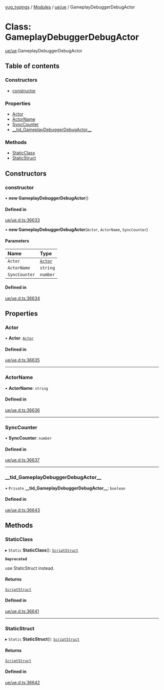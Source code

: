 [yug_typings](../README.md) / [Modules](../modules.md) / [ue/ue](../modules/ue_ue.md) / GameplayDebuggerDebugActor

# Class: GameplayDebuggerDebugActor

[ue/ue](../modules/ue_ue.md).GameplayDebuggerDebugActor

## Table of contents

### Constructors

- [constructor](ue_ue.GameplayDebuggerDebugActor.md#constructor)

### Properties

- [Actor](ue_ue.GameplayDebuggerDebugActor.md#actor)
- [ActorName](ue_ue.GameplayDebuggerDebugActor.md#actorname)
- [SyncCounter](ue_ue.GameplayDebuggerDebugActor.md#synccounter)
- [\_\_tid\_GameplayDebuggerDebugActor\_\_](ue_ue.GameplayDebuggerDebugActor.md#__tid_gameplaydebuggerdebugactor__)

### Methods

- [StaticClass](ue_ue.GameplayDebuggerDebugActor.md#staticclass)
- [StaticStruct](ue_ue.GameplayDebuggerDebugActor.md#staticstruct)

## Constructors

### constructor

• **new GameplayDebuggerDebugActor**()

#### Defined in

[ue/ue.d.ts:36633](https://github.com/YugMetaverse/yug_typings/blob/b7d9b19/ue/ue.d.ts#L36633)

• **new GameplayDebuggerDebugActor**(`Actor`, `ActorName`, `SyncCounter`)

#### Parameters

| Name | Type |
| :------ | :------ |
| `Actor` | [`Actor`](ue_ue.Actor.md) |
| `ActorName` | `string` |
| `SyncCounter` | `number` |

#### Defined in

[ue/ue.d.ts:36634](https://github.com/YugMetaverse/yug_typings/blob/b7d9b19/ue/ue.d.ts#L36634)

## Properties

### Actor

• **Actor**: [`Actor`](ue_ue.Actor.md)

#### Defined in

[ue/ue.d.ts:36635](https://github.com/YugMetaverse/yug_typings/blob/b7d9b19/ue/ue.d.ts#L36635)

___

### ActorName

• **ActorName**: `string`

#### Defined in

[ue/ue.d.ts:36636](https://github.com/YugMetaverse/yug_typings/blob/b7d9b19/ue/ue.d.ts#L36636)

___

### SyncCounter

• **SyncCounter**: `number`

#### Defined in

[ue/ue.d.ts:36637](https://github.com/YugMetaverse/yug_typings/blob/b7d9b19/ue/ue.d.ts#L36637)

___

### \_\_tid\_GameplayDebuggerDebugActor\_\_

• `Private` **\_\_tid\_GameplayDebuggerDebugActor\_\_**: `boolean`

#### Defined in

[ue/ue.d.ts:36643](https://github.com/YugMetaverse/yug_typings/blob/b7d9b19/ue/ue.d.ts#L36643)

## Methods

### StaticClass

▸ `Static` **StaticClass**(): [`ScriptStruct`](ue_ue.ScriptStruct.md)

**`Deprecated`**

use StaticStruct instead.

#### Returns

[`ScriptStruct`](ue_ue.ScriptStruct.md)

#### Defined in

[ue/ue.d.ts:36641](https://github.com/YugMetaverse/yug_typings/blob/b7d9b19/ue/ue.d.ts#L36641)

___

### StaticStruct

▸ `Static` **StaticStruct**(): [`ScriptStruct`](ue_ue.ScriptStruct.md)

#### Returns

[`ScriptStruct`](ue_ue.ScriptStruct.md)

#### Defined in

[ue/ue.d.ts:36642](https://github.com/YugMetaverse/yug_typings/blob/b7d9b19/ue/ue.d.ts#L36642)
